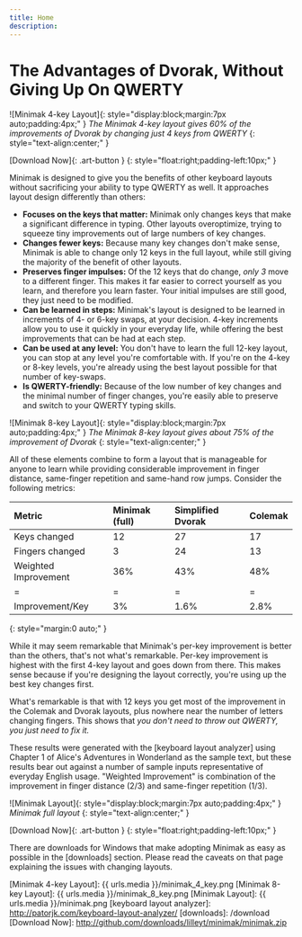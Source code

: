 ```yaml
---
title: Home
description:
---
```

The Advantages of Dvorak, Without Giving Up On QWERTY
=====================================================

![Minimak 4-key Layout]{: style="display:block;margin:7px auto;padding:4px;" }
_The Minimak 4-key layout gives 60% of the improvements of Dvorak by
changing just 4 keys from QWERTY_
{: style="text-align:center;" }

[Download Now]{: .art-button }
{: style="float:right;padding-left:10px;" }

Minimak is designed to give you the benefits of other keyboard layouts
without sacrificing your ability to type QWERTY as well.  It approaches
layout design differently than others:

- __Focuses on the keys that matter:__  Minimak only changes keys that
  make a significant difference in typing.  Other layouts overoptimize,
  trying to squeeze tiny improvements out of large numbers of key
  changes.
- __Changes fewer keys:__ Because many key changes don't make sense,
  Minimak is able to change only 12 keys in the full layout, while still
  giving the majority of the benefit of other layouts.
- __Preserves finger impulses:__ Of the 12 keys that do change, _only 3_
  move to a different finger.  This makes it far easier to correct
  yourself as you learn, and therefore you learn faster.  Your initial
  impulses are still good, they just need to be modified.
- __Can be learned in steps:__  Minimak's layout is designed to be
  learned in increments of 4- or 6-key swaps, at your decision.  4-key
  increments allow you to use it quickly in your everyday life, while
  offering the best improvements that can be had at each step.
- __Can be used at any level:__  You don't have to learn the full 12-key
  layout, you can stop at any level you're comfortable with.  If you're
  on the 4-key or 8-key levels, you're already using the best layout
  possible for that number of key-swaps.
- __Is QWERTY-friendly:__  Because of the low number of key changes and
  the minimal number of finger changes, you're easily able to preserve
  and switch to your QWERTY typing skills.

![Minimak 8-key Layout]{: style="display:block;margin:7px auto;padding:4px;" }
_The Minimak 8-key layout gives about 75% of the improvement of Dvorak_
{: style="text-align:center;" }

All of these elements combine to form a layout that is manageable for
anyone to learn while providing considerable improvement in finger
distance, same-finger repetition and same-hand row jumps.  Consider the
following metrics:

|Metric                 |Minimak (full) |Simplified Dvorak  |Colemak  |
|:-                     |:-             |:-                 |:-       |
|Keys changed           |12             |27                 |17       |
|Fingers changed        |3              |24                 |13       |
|Weighted Improvement   |36%            |43%                |48%      |
|=                      |=              |=                  |=        |
|Improvement/Key        |3%             |1.6%               |2.8%     |
{: style="margin:0 auto;" }

While it may seem remarkable that Minimak's per-key improvement is
better than the others, that's not what's remarkable.  Per-key
improvement is highest with the first 4-key layout and goes down from
there.  This makes sense because if you're designing the layout
correctly, you're using up the best key changes first.

What's remarkable is that with 12 keys you get most of the improvement
in the Colemak and Dvorak layouts, plus nowhere near the number of
letters changing fingers.  This shows that _you don't need to throw out
QWERTY, you just need to fix it._

These results were generated with the [keyboard layout analyzer] using
Chapter 1 of Alice's Adventures in Wonderland as the sample text, but
these results bear out against a number of sample inputs representative
of everyday English usage.  "Weighted Improvement" is combination of the
improvement in finger distance (2/3) and same-finger repetition (1/3).

![Minimak Layout]{: style="display:block;margin:7px auto;padding:4px;" }
_Minimak full layout_
{: style="text-align:center;" }

[Download Now]{: .art-button }
{: style="float:right;padding-left:10px;" }

There are downloads for Windows that make adopting Minimak as easy as
possible in the [downloads] section.  Please read the caveats on that
page explaining the issues with changing layouts.

[Minimak 4-key Layout]: {{ urls.media }}/minimak_4_key.png
[Minimak 8-key Layout]: {{ urls.media }}/minimak_8_key.png
[Minimak Layout]: {{ urls.media }}/minimak.png
[keyboard layout analyzer]: http://patorjk.com/keyboard-layout-analyzer/
[downloads]: /download
[Download Now]: http://github.com/downloads/lilleyt/minimak/minimak.zip
